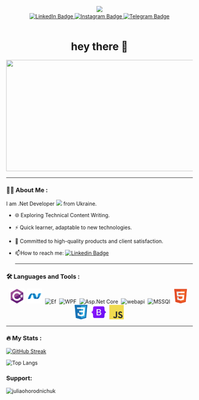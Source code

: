 <div id="header" align="center">
  <img src="https://media.giphy.com/media/M9gbBd9nbDrOTu1Mqx/giphy.gif" width="100"/>
</div>
<div id="badges" align="center">
  <a href="https://www.linkedin.com/in/julia-ohorodnichuk-656554251/">
    <img src="https://img.shields.io/badge/LinkedIn-blue?style=for-the-badge&logo=linkedin&logoColor=white" alt="LinkedIn Badge"/>
  </a>
  <a href="https://www.instagram.com/julia_ohorodnichuk/">
    <img src="https://img.shields.io/badge/Instagram-orange?logo=instagram&logoColor=white&style=for-the-badge" alt="Instagram Badge"/>
  </a>
  <a href="https://t.me/juliaohorodnichuk">
    <img src="https://img.shields.io/badge/Telegram-blue?logo=telegram&logoColor=white&style=for-the-badge" alt="Telegram Badge"/>
  </a>
</div>
<div  align="center">
<img src="https://komarev.com/ghpvc/?username=ohorodnichuk17&style=flat-square&color=blue" alt=""/>
</div>
<h1 align="center">hey there 👋</h1>
<div align="center">
  <img src="https://media.giphy.com/media/dWesBcTLavkZuG35MI/giphy.gif" width="600" height="300"/>
</div>
<hr/>

### :woman_technologist: About Me :
I am .Net Developer <img src="https://media.giphy.com/media/WUlplcMpOCEmTGBtBW/giphy.gif" width="30"> from Ukraine.

- :globe_with_meridians: Exploring Technical Content Writing.

- :zap: Quick learner, adaptable to new technologies.

- :star2: Committed to high-quality products and client satisfaction.

- :mailbox:How to reach me: [![Linkedin Badge](https://img.shields.io/badge/-julia-blue?style=flat&logo=Telegram&logoColor=white)](https://t.me/juliaohorodnichuk)
  <hr/>
### :hammer_and_wrench: Languages and Tools :
<div align="center"> 
  <img src="https://github.com/devicons/devicon/blob/master/icons/csharp/csharp-original.svg" title="CSharp" alt="CSharp" width="40" height="40"/>&nbsp;
    <img src="https://github.com/devicons/devicon/blob/master/icons/dot-net/dot-net-original.svg" title="DotNet" alt="DotNet" width="40" height="40"/>&nbsp;
  <img src="https://miro.medium.com/v2/resize:fit:600/0*08bsUxGq5YGlofxO.png" title="Ef" alt="Ef" width="40" height="40"/>&nbsp;
    <img src="https://res.cloudinary.com/djproto/image/upload/v1661857125/dj/technologies/logo/tech-WPF.png" title="WPF" alt="WPF" width="40" height="40"/>&nbsp;
   <img src="https://icons-for-free.com/download-icon-asp-1320184805417750774_512.png" title="Asp.Net Core" alt="Asp.Net Core" width="40" height="40"/>&nbsp;
      <img src="https://nilavpatel.github.io/images/webapi.png" title="webapi" alt="webapi" width="40" height="40"/>&nbsp;
  <img src="https://icons.veryicon.com/png/o/application/designer-icon/sql-5.png" title="MSSQl" alt="MSSQl" width="40" height="40"/>&nbsp;
    <img src="https://github.com/devicons/devicon/blob/master/icons/html5/html5-original.svg" title="html" alt="html" width="40" height="40"/>&nbsp;
    <img src="https://github.com/devicons/devicon/blob/master/icons/css3/css3-original.svg" title="css" alt="css" width="40" height="40"/>&nbsp;
  <img src="https://github.com/devicons/devicon/blob/master/icons/bootstrap/bootstrap-original.svg" title="Bootstrap" alt="Bootstrap" width="40" height="40"/>&nbsp;
  <img src="https://github.com/devicons/devicon/blob/master/icons/javascript/javascript-original.svg" title="js" alt="js" width="40" height="40"/>&nbsp;
</div>
<hr/>

### :fire: My Stats :
[![GitHub Streak](http://github-readme-streak-stats.herokuapp.com?user=ohorodnichuk17)](https://git.io/streak-stats)

![Top Langs](https://github-readme-stats.vercel.app/api/top-langs/?username=ohorodnichuk17&layout=compact)

<h3 align="left">Support:</h3>
<p><a href="https://ko-fi.com/juliaohorodnichuk"> <img align="left" src="https://cdn.ko-fi.com/cdn/kofi3.png?v=3" height="50" width="210" alt="juliaohorodnichuk" /></a></p><br><br>

